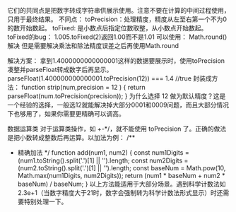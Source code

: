 它们的共同点是把数字转成字符串供展示使用。注意不要在计算的中间过程使用，只用于最终结果。
不同点：
    toPrecision：处理精度，精度从左至右第一个不为0的数开始数起。
    toFixed: 是小数点后指定位数取整，从小数点开始数起。
toFixed的bug：
1.005.toFixed(2)返回1.00而不是1.01
可以使用：
Math.round()解决
但是需要解决乘法和除法精度误差之后再使用Math.round

解决方案：
拿到1.4000000000000001这样的数据要展示时，使用toPrecision凑整并parseFloat转成数字后再显示。
parseFloat(1.400000000000001.toPrecision(12)) === 1.4   //true
封装成方法：
function strip(num,precision = 12 ) {
    return parseFloat(num.toPrecision(precision));
}
为什么选择 12 做为默认精度？这是一个经验的选择，一般选12就能解决掉大部分0001和0009问题，而且大部分情况下也够用了，如果你需要更精确可以调高。

数据运算类
对于运算类操作，如 +-*/，就不能使用 toPrecision 了。正确的做法是把小数转成整数后再运算。以加法为例：
/**
 * 精确加法
 */
function add(num1, num2) {
  const num1Digits = (num1.toString().split('.')[1] || '').length;
  const num2Digits = (num2.toString().split('.')[1] || '').length;
  const baseNum = Math.pow(10, Math.max(num1Digits, num2Digits));
  return (num1 * baseNum + num2 * baseNum) / baseNum;
}
以上方法能适用于大部分场景。遇到科学计数法如 2.3e+1（当数字精度大于21时，数字会强制转为科学计数法形式显示）时还需要特别处理一下。
